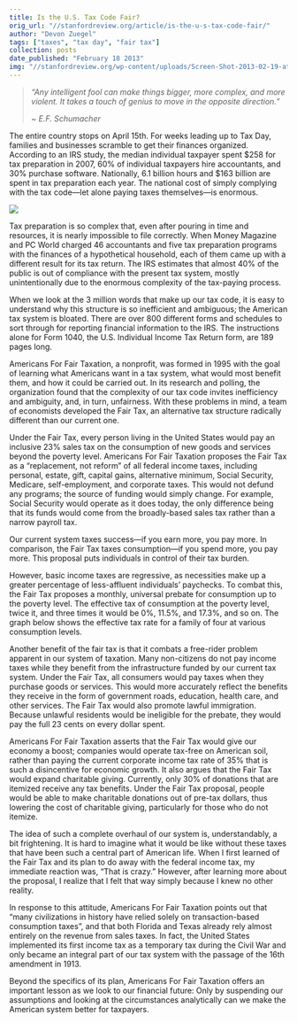 ```yaml
---
title: Is the U.S. Tax Code Fair?
orig_url: "//stanfordreview.org/article/is-the-u-s-tax-code-fair/"
author: "Devon Zuegel"
tags: ["taxes", "tax day", "fair tax"]
collection: posts
date_published: "February 18 2013"
img: "//stanfordreview.org/wp-content/uploads/Screen-Shot-2013-02-19-at-11.19.11-AM-300x164.png"
---
```


> _“Any intelligent fool can make things bigger, more complex, and more violent. It takes a touch of genius to move in the opposite direction.”_
> 
> _~ E.F. Schumacher_ 

The entire country stops on April 15th. For weeks leading up to Tax Day, families and businesses scramble to get their finances organized. According to an IRS study, the median individual taxpayer spent $258 for tax preparation in 2007, 60% of individual taxpayers hire accountants, and 30% purchase software. Nationally, 6.1 billion hours and $163 billion are spent in tax preparation each year. The national cost of simply complying with the tax code—let alone paying taxes themselves—is enormous.

![](//stanfordreview.org/wp-content/uploads/Screen-Shot-2013-02-19-at-11.19.11-AM-300x164.png)

Tax preparation is so complex that, even after pouring in time and resources, it is nearly impossible to file correctly. When Money Magazine and PC World charged 46 accountants and five tax preparation programs with the finances of a hypothetical household, each of them came up with a different result for its tax return. The IRS estimates that almost 40% of the public is out of compliance with the present tax system, mostly unintentionally due to the enormous complexity of the tax-paying process.

When we look at the 3 million words that make up our tax code, it is easy to understand why this structure is so inefficient and ambiguous; the American tax system is bloated. There are over 800 different forms and schedules to sort through for reporting financial information to the IRS. The instructions alone for Form 1040, the U.S. Individual Income Tax Return form, are 189 pages long.

Americans For Fair Taxation, a nonprofit, was formed in 1995 with the goal of learning what Americans want in a tax system, what would most benefit them, and how it could be carried out. In its research and polling, the organization found that the complexity of our tax code invites inefficiency and ambiguity, and, in turn, unfairness. With these problems in mind, a team of economists developed the Fair Tax, an alternative tax structure radically different than our current one.

Under the Fair Tax, every person living in the United States would pay an inclusive 23% sales tax on the consumption of new goods and services beyond the poverty level. Americans For Fair Taxation proposes the Fair Tax as a “replacement, not reform” of all federal income taxes, including personal, estate, gift, capital gains, alternative minimum, Social Security, Medicare, self-employment, and corporate taxes. This would not defund any programs; the source of funding would simply change. For example, Social Security would operate as it does today, the only difference being that its funds would come from the broadly-based sales tax rather than a narrow payroll tax.

Our current system taxes success—if you earn more, you pay more. In comparison, the Fair Tax taxes consumption—if you spend more, you pay more. This proposal puts individuals in control of their tax burden.

However, basic income taxes are regressive, as necessities make up a greater percentage of less-affluent individuals’ paychecks. To combat this, the Fair Tax proposes a monthly, universal prebate for consumption up to the poverty level. The effective tax of consumption at the poverty level, twice it, and three times it would be 0%, 11.5%, and 17.3%, and so on. The graph below shows the effective tax rate for a family of four at various consumption levels.

Another benefit of the fair tax is that it combats a free-rider problem apparent in our system of taxation. Many non-citizens do not pay income taxes while they benefit from the infrastructure funded by our current tax system. Under the Fair Tax, all consumers would pay taxes when they purchase goods or services. This would more accurately reflect the benefits they receive in the form of government roads, education, health care, and other services. The Fair Tax would also promote lawful immigration. Because unlawful residents would be ineligible for the prebate, they would pay the full 23 cents on every dollar spent.

Americans For Fair Taxation asserts that the Fair Tax would give our economy a boost; companies would operate tax-free on American soil, rather than paying the current corporate income tax rate of 35% that is such a disincentive for economic growth. It also argues that the Fair Tax would expand charitable giving. Currently, only 30% of donations that are itemized receive any tax benefits. Under the Fair Tax proposal, people would be able to make charitable donations out of pre-tax dollars, thus lowering the cost of charitable giving, particularly for those who do not itemize.

The idea of such a complete overhaul of our system is, understandably, a bit frightening. It is hard to imagine what it would be like without these taxes that have been such a central part of American life. When I first learned of the Fair Tax and its plan to do away with the federal income tax, my immediate reaction was, “That is crazy.” However, after learning more about the proposal, I realize that I felt that way simply because I knew no other reality.

In response to this attitude, Americans For Fair Taxation points out that “many civilizations in history have relied solely on transaction-based consumption taxes”, and that both Florida and Texas already rely almost entirely on the revenue from sales taxes. In fact, the United States implemented its first income tax as a temporary tax during the Civil War and only became an integral part of our tax system with the passage of the 16th amendment in 1913.

Beyond the specifics of its plan, Americans For Fair Taxation offers an important lesson as we look to our financial future: Only by suspending our assumptions and looking at the circumstances analytically can we make the American system better for taxpayers.

